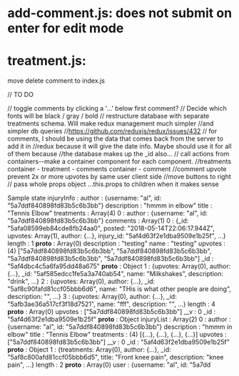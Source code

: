 # add-comment.js: does not submit on enter for edit mode
# treatment.js: 
  move delete comment to index.js

// TO DO

// toggle comments by clicking a '...' below first comment?
// Decide which fonts will be black / gray / bold
// restructure database with separate treatments schema.  Will make redux management much simpler
    //and simpler db queries 
    //https://github.com/reduxjs/redux/issues/432
// for comments, I should be using the data that comes back from the server to add it in
    //redux because it will give the date info.  Maybe should use it for all of them because
    //the database makes up the _id also...
// call actions from containers--make a container component for each component.
    //treatments container - treatment - comments container - comment
//comment upvote prevent 2x or more upvotes by same user client side
//move buttons to right
// pass whole props object ...this.props to children when it makes sense

Sample state
injuryInfo
:
author
:
{username: "al", id: "5a7ddf840898fd83b5c6b3bb"}
description
:
"hmmm in elbow"
title
:
"Tennis Elbow"
treatments
:
Array(4)
0
:
author
:
{username: "al", id: "5a7ddf840898fd83b5c6b3bb"}
comments
:
Array(1)
0
:
{_id: "5afa08599eb84cde8fb24aa0", posted: "2018-05-14T22:06:17.944Z", upvotes: Array(1), author: {…}, injury_id: "5af4d63f2e1dba9509e1b25f", …}
length
:
1
__proto__
:
Array(0)
description
:
"testing"
name
:
"testing"
upvotes
:
(4) ["5a7ddf840898fd83b5c6b3bb", "5a7ddf840898fd83b5c6b3bb", "5a7ddf840898fd83b5c6b3bb", "5a7ddf840898fd83b5c6b3bb"]
_id
:
"5af4dbc4c5a6fa95dd48a675"
__proto__
:
Object
1
:
{upvotes: Array(0), author: {…}, _id: "5af585edcc1fe5a3a740ab54", name: "Milkshakes", description: "drink", …}
2
:
{upvotes: Array(0), author: {…}, _id: "5af8c90fafd81ccf05bbb6d6", name: "THis is what other people are doing", description: "", …}
3
:
{upvotes: Array(0), author: {…}, _id: "5afb3ae36a517cf3f18d7521", name: "fff", description: "", …}
length
:
4
__proto__
:
Array(0)
upvotes
:
["5a7ddf840898fd83b5c6b3bb"]
__v
:
0
_id
:
"5af4d63f2e1dba9509e1b25f"
__proto__
:
Object
injuryList
:
Array(2)
0
:
author
:
{username: "al", id: "5a7ddf840898fd83b5c6b3bb"}
description
:
"hmmm in elbow"
title
:
"Tennis Elbow"
treatments
:
(4) [{…}, {…}, {…}, {…}]
upvotes
:
["5a7ddf840898fd83b5c6b3bb"]
__v
:
0
_id
:
"5af4d63f2e1dba9509e1b25f"
__proto__
:
Object
1
:
{treatments: Array(0), author: {…}, _id: "5af8c800afd81ccf05bbb6d5", title: "Front knee pain", description: "knee pain", …}
length
:
2
__proto__
:
Array(0)
user
:
{username: "al", id: "5a7dd